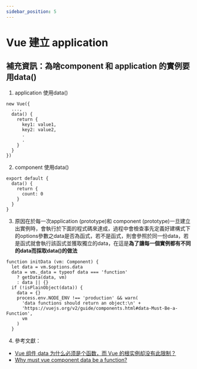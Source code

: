 ```yaml
---
sidebar_position: 5
---
```


# Vue 建立 application




## 補充資訊：為啥component 和 application 的實例要用data()
1. application 使用data()
```
new Vue({
  ...,
  data() {
    return {
      key1: value1,
      key2: value2,
      .
      .
    }
  }
})
```

2. component 使用data()
```
export default {
  data() {
    return {
      count: 0
    }
  }
}
```

3. 原因在於每一次application (prototype)和 component (prototype)一旦建立出實例時，會執行於下面的程式碼來達成，過程中會檢查事先定義好建構式下的options參數之data是否為函式，若不是函式，則會參照於同一份data，若是函式就會執行該函式並獲取獨立的data，在這是**為了讓每一個實例都有不同的data而採取data()的做法**

```
function initData (vm: Component) {
  let data = vm.$options.data
  data = vm._data = typeof data === 'function'
    ? getData(data, vm)
    : data || {}
  if (!isPlainObject(data)) {
    data = {}
    process.env.NODE_ENV !== 'production' && warn(
      'data functions should return an object:\n' +
      'https://vuejs.org/v2/guide/components.html#data-Must-Be-a-Function',
      vm
    )
  }
```

4. 參考文獻：
- [Vue 组件 data 为什么必须是个函数，而 Vue 的根实例却没有此限制？](https://www.zhihu.com/question/384454093)
- [Why must vue component data be a function?](https://stackoverflow.com/questions/46826709/why-must-vue-component-data-be-a-function)